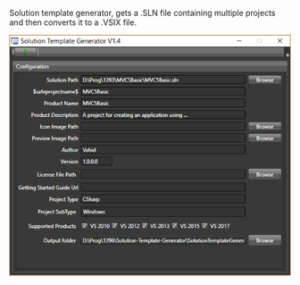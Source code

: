 Solution template generator, gets a .SLN file containing multiple projects and then converts it to a .VSIX file.

![SolutionTemplateGenerator](/SolutionTemplateGenerator/Resources/stg.png)